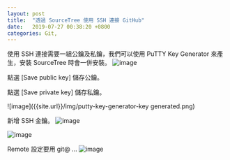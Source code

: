 ```yaml
---
layout: post
title:  "透過 SourceTree 使用 SSH 連接 GitHub"
date:   2019-07-27 00:38:20 +0800
categories: Git,
---
```

使用 SSH 連接需要一組公鑰及私鑰，我們可以使用 PuTTY Key Generator 來產生，安裝 SourceTree 時會一併安裝。
![image]({{site.baseurl}}/img/putty-key-generator.png)  

點選 [Save public key] 儲存公鑰。  

點選 [Save private key] 儲存私鑰。  

![image]({{site.url}}/img/putty-key-generator-key generated.png)  

新增 SSH 金鑰。
![image]({{BASE_PATH}}/img/Github.png)  

![image]({{site.url}}/img/Github-2.png)  

Remote 設定要用 git@ ...
![image]({{site.url}}/img/repo-settings.png)

